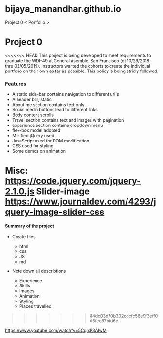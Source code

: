 # bijaya_manandhar.github.io
Project 0 &lt; Portfolio >
# Project 0 <Portfolio>
<<<<<<< HEAD
This project is being developed to meet requirements to graduate the WDI-49 at General Asemble, San Francisco (dt 10/29/2018 thru 02/05/2019). Instructors wanted the cohorts to create the individual portfolio on their own as far as possible. This policy is being stricly followed. 

### Features

* A static side-bar contains navigation to different url's
* A header bar, static
* About me section contains text only
* Social media buttons lead to different links
* Body content scrolls
* Travel section contains text and images with pagination
* experience section contains dropdown menu
* flex-box model adopted
* Minified jQuery used
* JavaScript used for DOM modification
* CSS used for styling
* Some demos on animation


Misc:
https://code.jquery.com/jquery-2.1.0.js
Slider-image
https://www.journaldev.com/4293/jquery-image-slider-css
=======

#### Summary of the project

* Create files
  * html
  * css
  * JS
  * md
  
* Note down all descriptions 
  * Experience
  * Skills
  * Images
  * Animation
  * Styling
  * Places travelled

>>>>>>> 84dc03d70b302cdcfc56e9f3eff005fec57bfd6e

https://www.youtube.com/watch?v=5CqlxP3AlwM
